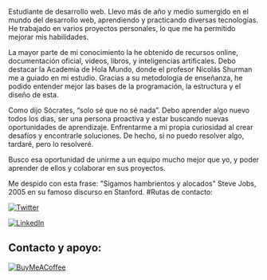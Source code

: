 Estudiante de desarrollo web. Llevo más de año y medio sumergido en el mundo del desarrollo web, aprendiendo y practicando diversas tecnologías. He trabajado en varios proyectos personales, lo que me ha permitido mejorar mis habilidades.

La mayor parte de mi conocimiento la he obtenido de recursos online, documentación oficial, videos, libros, y inteligencias artificales. Debo destacar la Academia de Hola Mundo, donde el profesor Nicolás Shurman me a guiado  en mi estudio. Gracias a su metodologia de enseñanza, he podido entender mejor las bases de la programación, la estructura y el diseño de esta.

Como dijo Sócrates, “solo sé que no sé nada”. Debo aprender algo nuevo todos los dias, ser una persona proactiva y estar buscando nuevas oportunidades de aprendizaje. Enfrentarme a mi propia curiosidad al crear desafíos y encontrarle soluciones. De hecho, si no puedo resolver algo, tardaré, pero lo resolveré.

Busco esa oportunidad de unirme a un equipo mucho mejor que yo, y poder aprender de ellos y colaborar en sus proyectos. 

Me despido con esta frase:
"Sigamos hambrientos y alocados" Steve Jobs, 2005 en su famoso discurso en Stanford.
#Rutas de contacto: 



[![Twitter](https://img.shields.io/badge/Twitter-@alexismouwid-1DA1F2?style=for-the-badge&logo=twitter&logoColor=white&labelColor=101010)](https://twitter.com/alexismouwit)

[![LinkedIn](https://img.shields.io/badge/LinkedIn-Alexis%20Vega-0A66C2?style=for-the-badge&logo=linkedin&logoColor=white&labelColor=101010)](https://www.linkedin.com/in/alexis-vega-3b4437333/)

## Contacto y apoyo:

[![BuyMeACoffee](https://img.shields.io/badge/Buy_Me_A_Coffee-apoya_mi_trabajo-FFDD00?style=for-the-badge&logo=buy-me-a-coffee&logoColor=white&labelColor=101010)](https://buymeacoffee.com/alexismouwid)

